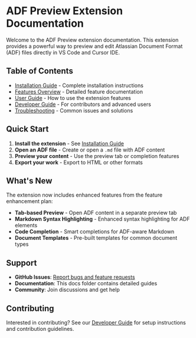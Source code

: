 # ADF Preview Extension Documentation

Welcome to the ADF Preview extension documentation. This extension provides a powerful way to preview and edit Atlassian Document Format (ADF) files directly in VS Code and Cursor IDE.

## Table of Contents

- [Installation Guide](installation.md) - Complete installation instructions
- [Features Overview](features.md) - Detailed feature documentation
- [User Guide](user-guide.md) - How to use the extension features
- [Developer Guide](developer-guide.md) - For contributors and advanced users
- [Troubleshooting](troubleshooting.md) - Common issues and solutions

## Quick Start

1. **Install the extension** - See [Installation Guide](installation.md)
2. **Open an ADF file** - Create or open a `.md` file with ADF content
3. **Preview your content** - Use the preview tab or completion features
4. **Export your work** - Export to HTML or other formats

## What's New

The extension now includes enhanced features from the feature enhancement plan:

- **Tab-based Preview** - Open ADF content in a separate preview tab
- **Markdown Syntax Highlighting** - Enhanced syntax highlighting for ADF elements
- **Code Completion** - Smart completions for ADF-aware Markdown
- **Document Templates** - Pre-built templates for common document types

## Support

- **GitHub Issues**: [Report bugs and feature requests](https://github.com/yourusername/adf-preview/issues)
- **Documentation**: This docs folder contains detailed guides
- **Community**: Join discussions and get help

## Contributing

Interested in contributing? See our [Developer Guide](developer-guide.md) for setup instructions and contribution guidelines.